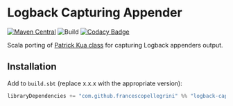 # Logback Capturing Appender

[![Maven Central](https://maven-badges.herokuapp.com/maven-central/com.github.francescopellegrini/logback-capturing-appender_2.12/badge.svg)](https://maven-badges.herokuapp.com/maven-central/com.github.francescopellegrini/logback-capturing-appender_2.12)
![Build](https://github.com/francescopellegrini/logback-capturing-appender/workflows/Build/badge.svg)
[![Codacy Badge](https://api.codacy.com/project/badge/Grade/6d82355746e449318afce09ad411e600)](https://app.codacy.com/app/francescopellegrini/logback-capturing-appender?utm_source=github.com&utm_medium=referral&utm_content=francescopellegrini/logback-capturing-appender&utm_campaign=Badge_Grade_Dashboard)

Scala porting of [Patrick Kua class](https://github.com/thekua/Sample-Code/tree/master/java/logback-spike) for capturing Logback appenders output.

## Installation

Add to `build.sbt` (replace x.x.x with the appropriate version):

```scala
libraryDependencies += "com.github.francescopellegrini" %% "logback-capturing-appender" % "x.x.x"
```
